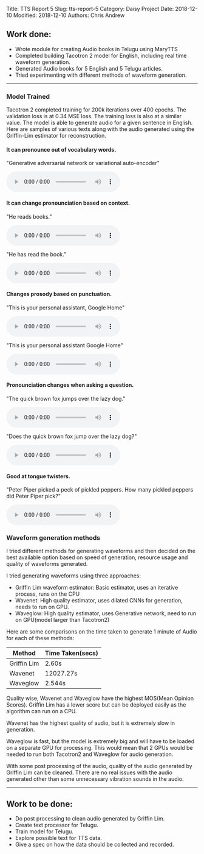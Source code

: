 Title: TTS Report 5
Slug: tts-report-5
Category: Daisy Project
Date: 2018-12-10
Modified: 2018-12-10
Authors: Chris Andrew

## Work done:
- Wrote module for creating Audio books in Telugu using MaryTTS
- Completed building Tacotron 2 model for English, including real time waveform generation.
- Generated Audio books for 5 English and 5 Telugu articles.
- Tried experimenting with different methods of waveform generation.
----

### Model Trained
Tacotron 2 completed training for 200k iterations over 400 epochs. The validation loss is at 0.34 MSE loss. The training loss is also at a similar value. The model is able to generate audio for a given sentence in English. Here are samples of various texts along with the audio generated using the Griffin-Lim estimator for reconstruction.

#### It can pronounce out of vocabulary words.
"Generative adversarial network or variational auto-encoder"

<audio controls>
  <source src="{filename}/data/test_1.wav" type="audio/mpeg">
</audio>

#### It can change pronounciation based on context.
"He reads books."

<audio controls>
  <source src="{filename}/data/test_2.wav" type="audio/mpeg">
</audio>

"He has read the book."

<audio controls>
  <source src="{filename}/data/test_3.wav" type="audio/mpeg">
</audio>

#### Changes prosody based on punctuation.
"This is your personal assistant, Google Home"

<audio controls>
  <source src="{filename}/data/test_4.wav" type="audio/mpeg">
</audio>

"This is your personal assistant Google Home"

<audio controls>
  <source src="{filename}/data/test_5.wav" type="audio/mpeg">
</audio>

#### Pronounciation changes when asking a question.
"The quick brown fox jumps over the lazy dog."

<audio controls>
  <source src="{filename}/data/test_6.wav" type="audio/mpeg">
</audio>

"Does the quick brown fox jump over the lazy dog?"

<audio controls>
  <source src="{filename}/data/test_7.wav" type="audio/mpeg">
</audio>

#### Good at tongue twisters.
"Peter Piper picked a peck of pickled peppers. How many pickled peppers did Peter Piper pick?"

<audio controls>
  <source src="{filename}/data/test_8.wav" type="audio/mpeg">
</audio>

### Waveform generation methods
I tried different methods for generating waveforms and then decided on the best available option based on speed of generation, resource usage and quality of waveforms generated.

I tried generating waveforms using three approaches:
- Griffin Lim waveform estimator: Basic estimator, uses an iterative process, runs on the CPU
- Wavenet: High quality estimator, uses dilated CNNs for generation, needs to run on GPU.
- Waveglow: High quality estimator, uses Generative network, need to run on GPU(model larger than Tacotron2)

Here are some comparisons on the time taken to generate 1 minute of Audio for each of these methods:

| Method      | Time Taken(secs) |
|-------------|------------------|
| Griffin Lim | 2.60s            |
| Wavenet     | 12027.27s        |
| Waveglow    | 2.544s           |

Quality wise, Wavenet and Waveglow have the highest MOS(Mean Opinion Scores). Griffin Lim has a lower score but can be deployed easily as the algorithm can run on a CPU.

Wavenet has the highest quality of audio, but it is extremely slow in generation.

Waveglow is fast, but the model is extremely big and will have to be loaded on a separate GPU for processing. This would mean that 2 GPUs would be needed to run both Tacotron2 and Waveglow for audio generation.

With some post processing of the audio, quality of the audio generated by Griffin Lim can be cleaned. There are no real issues with the audio generated other than some unnecessary vibration sounds in the audio.

-----
## Work to be done:
- Do post processing to clean audio generated by Griffin Lim.
- Create text processor for Telugu.
- Train model for Telugu.
- Explore possible text for TTS data.
- Give a spec on how the data should be collected and recorded.
